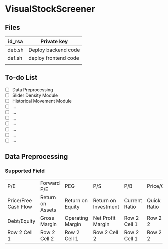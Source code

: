 # VisualStockScreener

## Files

| id_rsa | Private key          |
| ------ | -------------------- |
| deb.sh | Deploy backend code  |
| def.sh | deploy frontend code |
|        |                      |



## To-do List

- [ ] Data Preprocessing
- [ ] Slider Density Module
- [ ] Historical Movement Module
- [ ] ...
- [ ] ...
- [ ] ...
- [ ] ...
- [ ] ...
- [ ] ...
- [ ] ...

## Data Preprocessing

### Supported Field
|     |     |     |     |     |     |
| --- | --- | --- | --- | --- | --- |
| P/E | Forward P/E | PEG | P/S | P/B | Price/Cash |
| Price/Free Cash Flow | Return on Assets | Return on Equity | Return on Investment | Current Ratio | Quick Ratio |
| Debt/Equity | Gross Margin | Operating Margin | Net Profit Margin | Row 2 Cell 1 | Row 2 Cell 2 |
| Row 2 Cell 1 | Row 2 Cell 2 | Row 2 Cell 1 | Row 2 Cell 2 | Row 2 Cell 1 | Row 2 Cell 2 |

